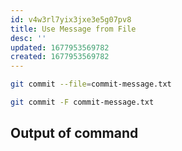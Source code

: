 ```yaml
---
id: v4w3rl7yix3jxe3e5g07pv8
title: Use Message from File
desc: ''
updated: 1677953569782
created: 1677953569782
---
```


```bash
git commit --file=commit-message.txt
```

```bash
git commit -F commit-message.txt
```

## Output of command
```
```

